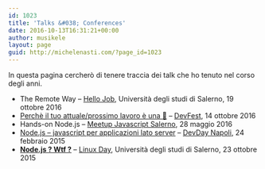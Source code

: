 ```yaml
---
id: 1023
title: 'Talks &#038; Conferences'
date: 2016-10-13T16:31:21+00:00
author: musikele
layout: page
guid: http://michelenasti.com/?page_id=1023
---
```

In questa pagina cercherò di tenere traccia dei talk che ho tenuto nel corso degli anni.

  * The Remote Way &#8211; [Hello Job](https://www.facebook.com/events/1655414721455166/), Università degli studi di Salerno, 19 ottobre 2016
  * [Perchè il tuo attuale/prossimo lavoro è una 💩](http://michelenasti.com/2016/10/slides-del-talk-perche-prossimo-lavoro-%F0%9F%92%A9-devfest/) &#8211; [DevFest](https://www.meetup.com/it-IT/GDGCampania/events/233788854/), 14 ottobre 2016
  * Hands-on Node.js &#8211; [Meetup Javascript Salerno](http://www.meetup.com/it-IT/JS-Salerno/events/230284887/), 28 maggio 2016
  * [Node.js &#8211; javascript per applicazioni lato server](http://michelenasti.com/2016/02/il-battesimo-del-sangue-il-talk-su-nodejs-al-napoli-devday/) &#8211; [DevDay Napoli](http://www.coworking-napoli.it/uffici-napoli/index.php/2016/02/18/devday-sviluppo-software-e-non-solo/), 24 febbraio 2015
  * [**Node.js ? Wtf ?**](http://michelenasti.com/2015/10/slide-del-mio-mini-talk-su-nodejs-al-linux-day-salerno-2015/) &#8211; [Linux Day](http://www.hcsslug.org/wp/2016/02/slide-linuxday-2015/), Università degli studi di Salerno, 23 ottobre 2015